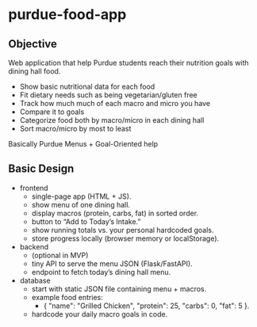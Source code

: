 # purdue-food-app

## Objective
Web application that help Purdue students reach their nutrition goals with dining hall food.
- Show basic nutritional data for each food
- Fit dietary needs such as being vegetarian/gluten free
- Track how much much of each macro and micro you have
- Compare it to goals
- Categorize food both by macro/micro in each dining hall
- Sort macro/micro by most to least

Basically Purdue Menus + Goal-Oriented help

## Basic Design
- frontend
    - single-page app (HTML + JS).
    - show menu of one dining hall.
    - display macros (protein, carbs, fat) in sorted order.
    - button to “Add to Today’s Intake.”
    - show running totals vs. your personal hardcoded goals.
    - store progress locally (browser memory or localStorage).
- backend
    - (optional in MVP)
    - tiny API to serve the menu JSON (Flask/FastAPI).
    - endpoint to fetch today’s dining hall menu.
- database
    - start with static JSON file containing menu + macros.
    - example food entries:
        - { "name": "Grilled Chicken", "protein": 25, "carbs": 0, "fat": 5 }.
    - hardcode your daily macro goals in code.
